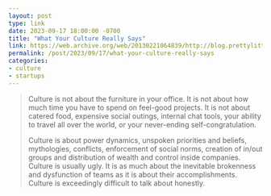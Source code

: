 ```yaml
---
layout: post
type: link
date: 2023-09-17 18:00:00 -0700
title: "What Your Culture Really Says"
link: https://web.archive.org/web/20130221064839/http://blog.prettylittlestatemachine.com/blog/2013/02/20/what-your-culture-really-says/
permalink: /post/2023/09/17/what-your-culture-really-says
categories: 
- culture
- startups
---
```

<blockquote><p>Culture is not about the furniture in your office. It is not about how much time you have to spend on feel-good projects. It is not about catered food, expensive social outings, internal chat tools, your ability to travel all over the world, or your never-ending self-congratulation.</p>
<p>Culture is about power dynamics, unspoken priorities and beliefs, mythologies, conflicts, enforcement of social norms, creation of in/out groups and distribution of wealth and control inside companies. Culture is usually ugly. It is as much about the inevitable brokenness and dysfunction of teams as it is about their accomplishments. Culture is exceedingly difficult to talk about honestly.</p></blockquote>